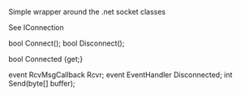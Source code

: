 Simple wrapper around the .net socket classes

See IConnection

bool Connect();
bool Disconnect();

bool Connected {get;}

event RcvMsgCallback Rcvr;
event EventHandler Disconnected;
int Send(byte[] buffer);
